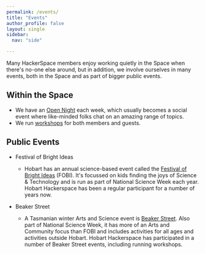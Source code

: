 ```yaml
---
permalink: /events/
title: "Events"
author_profile: false
layout: single
sidebar:
  nav: "side"

---
```

Many HackerSpace members enjoy working quietly in the Space when there\'s no-one else around, 
but in addition, we involve ourselves in many events, both in the Space and as part of bigger public events. 

## Within the Space
- We have an [Open Night](/events/open-night/) each week, which usually becomes a social event where like-minded folks chat on an amazing range of topics.
- We run [workshops](/events/workshops/) for both members and guests.

## Public Events
- Festival of Bright Ideas
  - Hobart has an annual science-based event called the <a href="https://festivalofbrightideas.com.au/"  target="_blank">Festival of Bright Ideas</a> (FOBI). It\'s focussed on kids finding the joys of Science & Technology and is run as part of National Science Week each year. Hobart  Hackerspace has been a regular participant for a number of years now.

- Beaker Street
  - A Tasmanian winter Arts and Science event is <a href="https://beakerstreet.com.au/"  target="_blank">Beaker Street</a>. Also part of National Science Week, it has more of an Arts and Community focus than FOBI and includes activities for all ages and activities outside Hobart. Hobart Hackerspace has participated in a number of Beaker Street events, including running workshops.

